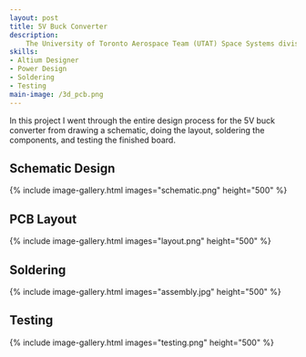 ```yaml
---
layout: post
title: 5V Buck Converter
description:
    The University of Toronto Aerospace Team (UTAT) Space Systems division is developing the FINCH satellite. To power components of the satellite such as the star tracker and the transceiver, swithching converters are used to convert battery voltage to 5V. 
skills: 
- Altium Designer
- Power Design
- Soldering
- Testing
main-image: /3d_pcb.png
---
```


In this project I went through the entire design process for the 5V buck converter from drawing a schematic, doing the layout, soldering the components, and testing the finished board.

## Schematic Design
{% include image-gallery.html images="schematic.png" height="500" %} 


## PCB Layout
{% include image-gallery.html images="layout.png" height="500" %} 


## Soldering
{% include image-gallery.html images="assembly.jpg" height="500" %} 


## Testing
{% include image-gallery.html images="testing.png" height="500" %} 

